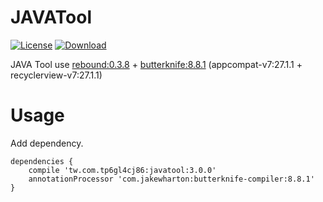 JAVATool
=========================

[![License](https://img.shields.io/badge/license-Apache%202-green.svg)](https://www.apache.org/licenses/LICENSE-2.0)
[ ![Download](https://api.bintray.com/packages/tp6gl4cj86/maven/javatool/images/download.svg) ](https://bintray.com/tp6gl4cj86/maven/javatool/_latestVersion)

JAVA Tool use <a href="http://facebook.github.io/rebound/">rebound:0.3.8</a> + <a href="http://jakewharton.github.io/butterknife/">butterknife:8.8.1</a> (appcompat-v7:27.1.1 + recyclerview-v7:27.1.1)

# Usage

Add dependency.

```
dependencies {
    compile 'tw.com.tp6gl4cj86:javatool:3.0.0'
    annotationProcessor 'com.jakewharton:butterknife-compiler:8.8.1'
}
```
